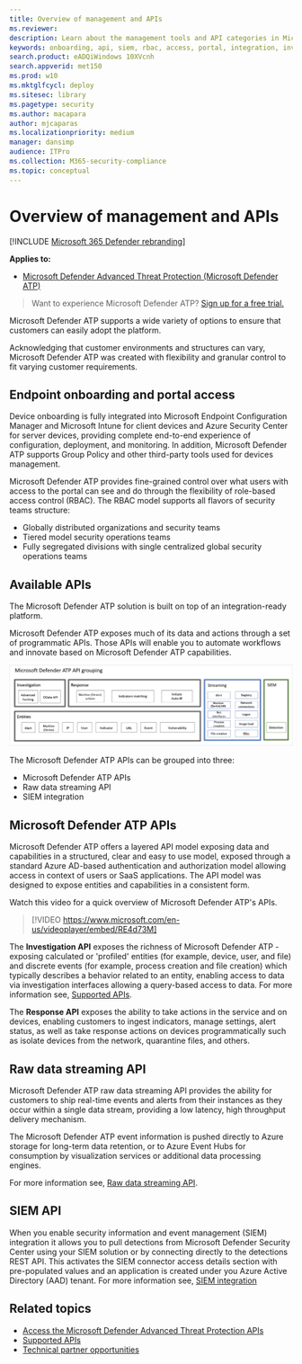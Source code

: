 ```yaml
---
title: Overview of management and APIs
ms.reviewer: 
description: Learn about the management tools and API categories in Microsoft Defender ATP
keywords: onboarding, api, siem, rbac, access, portal, integration, investigation, response, entities, entity, user context, application context, streaming
search.product: eADQiWindows 10XVcnh
search.appverid: met150
ms.prod: w10
ms.mktglfcycl: deploy
ms.sitesec: library
ms.pagetype: security
ms.author: macapara
author: mjcaparas
ms.localizationpriority: medium
manager: dansimp
audience: ITPro
ms.collection: M365-security-compliance 
ms.topic: conceptual 
---
```


# Overview of management and APIs 

[!INCLUDE [Microsoft 365 Defender rebranding](../../includes/microsoft-defender.md)]


**Applies to:**
- [Microsoft Defender Advanced Threat Protection (Microsoft Defender ATP)](https://go.microsoft.com/fwlink/p/?linkid=2146631)

>Want to experience Microsoft Defender ATP? [Sign up for a free trial.](https://www.microsoft.com/microsoft-365/windows/microsoft-defender-atp?ocid=docs-mgt-apis-abovefoldlink)

Microsoft Defender ATP supports a wide variety of options to ensure that customers can easily adopt the platform. 

Acknowledging that customer environments and structures can vary, Microsoft Defender ATP was created with flexibility and granular control to fit varying customer requirements. 

## Endpoint onboarding and portal access 

Device onboarding is fully integrated into Microsoft Endpoint Configuration Manager and Microsoft Intune for client devices and Azure Security Center for server devices, providing complete end-to-end experience of configuration, deployment, and monitoring. In addition, Microsoft Defender ATP supports Group Policy and other third-party tools used for devices management.

Microsoft Defender ATP provides fine-grained control over what users with access to the portal can see and do through the flexibility of role-based access control (RBAC). The RBAC model supports all flavors of security teams structure:
- Globally distributed organizations and security teams
- Tiered model security operations teams
- Fully segregated divisions with single centralized global security operations teams 

## Available APIs
The Microsoft Defender ATP solution is built on top of an integration-ready platform.

Microsoft Defender ATP exposes much of its data and actions through a set of programmatic APIs. Those APIs will enable you to automate workflows and innovate based on Microsoft Defender ATP capabilities.

![Image of available API and integration in Microsoft Defender ATP](images/mdatp-apis.png)  

The Microsoft Defender ATP APIs can be grouped into three:
- Microsoft Defender ATP APIs 
- Raw data streaming API
- SIEM integration

## Microsoft Defender ATP APIs

Microsoft Defender ATP offers a layered API model exposing data and capabilities in a structured, clear and easy to use model, exposed through a standard Azure  AD-based authentication and authorization model allowing access in context of users or SaaS applications. The API model was designed to expose entities and capabilities in a consistent form. 

Watch this video for a quick overview of Microsoft Defender ATP's APIs. 
>[!VIDEO https://www.microsoft.com/en-us/videoplayer/embed/RE4d73M]

The **Investigation API** exposes the richness of Microsoft Defender ATP - exposing calculated or 'profiled' entities (for example, device, user, and file) and discrete events (for example, process creation and file creation) which typically describes a behavior related to an entity, enabling access to data via investigation interfaces allowing a query-based access to data. For more information see, [Supported APIs](exposed-apis-list.md).

The **Response API** exposes the ability to take actions in the service and on devices, enabling customers to ingest indicators, manage settings, alert status, as well as take response actions on devices programmatically such as isolate devices from the network, quarantine files, and others. 

## Raw data streaming API 
Microsoft Defender ATP raw data streaming API provides the ability for customers to ship real-time events and alerts from their instances as they occur within a single data stream, providing a low latency, high throughput delivery mechanism.

The Microsoft Defender ATP event information is pushed directly to Azure storage for long-term data retention, or to Azure Event Hubs for consumption by visualization services or additional data processing engines. 

For more information see, [Raw data streaming API](raw-data-export.md).


## SIEM API
When you enable security information and event management (SIEM) integration it allows you to pull detections from Microsoft Defender Security Center using your SIEM solution or by connecting directly to the detections REST API. This activates the SIEM connector access details section with pre-populated values and an application is created under you Azure Active Directory (AAD) tenant. For more information see, [SIEM integration](enable-siem-integration.md)

## Related topics
- [Access the Microsoft Defender Advanced Threat Protection APIs ](apis-intro.md)
- [Supported APIs](exposed-apis-list.md)
- [Technical partner opportunities](partner-integration.md)

